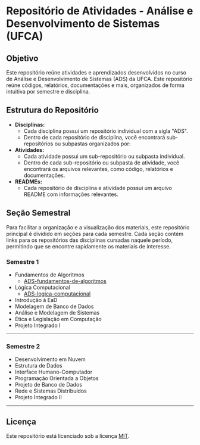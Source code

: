 # Repositório de Atividades - Análise e Desenvolvimento de Sistemas (UFCA)

## Objetivo

Este repositório reúne atividades e aprendizados desenvolvidos no curso de Análise e Desenvolvimento de Sistemas (ADS) da UFCA. Este repositório reúne códigos, relatórios, documentações e mais, organizados de forma intuitiva por semestre e disciplina.

## Estrutura do Repositório

* **Disciplinas:**
  * Cada disciplina possui um repositório individual com a sigla "ADS".
  * Dentro de cada repositório de disciplina, você encontrará sub-repositórios ou subpastas organizados por:
* **Atividades:**
  * Cada atividade possui um sub-repositório ou subpasta individual.
  * Dentro de cada sub-repositório ou subpasta de atividade, você encontrará os arquivos relevantes, como código, relatórios e documentações.
* **READMEs:**
  * Cada repositório de disciplina e atividade possui um arquivo README com informações relevantes.

## Seção Semestral
Para facilitar a organização e a visualização dos materiais, este repositório principal é dividido em seções para cada semestre. Cada seção contém links para os repositórios das disciplinas cursadas naquele período, permitindo que se encontre rapidamente os materiais de interesse.
 
### Semestre 1
* Fundamentos de Algoritmos
  - [ADS-fundamentos-de-algoritmos](https://github.com/devitruvius/ADS-fundamentos-de-algoritmos)
* Lógica Computacional
  - [ADS-logica-computacional](https://github.com/devitruvius/ADS-logica-computacional)
* Introdução à EaD
* Modelagem de Banco de Dados
* Análise e Modelagem de Sistemas
* Ética e Legislação em Computação
* Projeto Integrado I
<hr>

### Semestre 2
* Desenvolvimento em Nuvem
* Estrutura de Dados
* Interface Humano-Computador
* Programação Orientada a Objetos
* Projeto de Banco de Dados
* Rede e Sistemas Distribuídos
* Projeto Integrado II
<hr>

## Licença

Este repositório está licenciado sob a licença [MIT](https://choosealicense.com/licenses/mit/).
